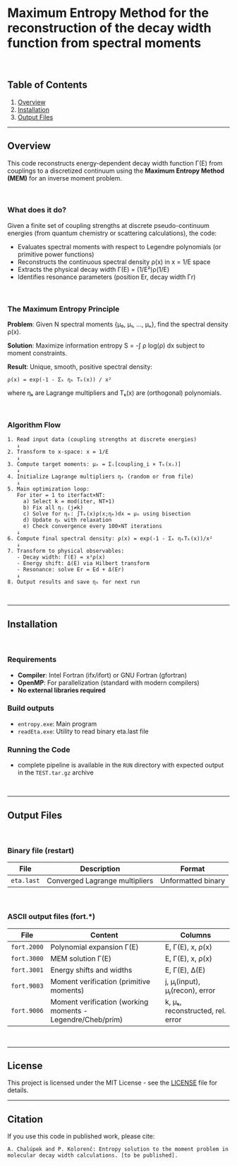 # Maximum Entropy Method for the reconstruction of the decay width function from spectral moments

&nbsp;

## Table of Contents
1. [Overview](#overview)
2. [Installation](#installation)
3. [Output Files](#output-files)


---

## Overview

This code reconstructs energy-dependent decay width function Γ(E) from couplings to a discretized continuum using the **Maximum Entropy Method (MEM)** for an inverse moment problem.

&nbsp;

### What does it do?

Given a finite set of coupling strengths at discrete pseudo-continuum energies (from quantum chemistry or scattering calculations), the code:
- Evaluates spectral moments with respect to Legendre polynomials (or primitive power functions)
- Reconstructs the continuous spectral density ρ(x) in x = 1/E space
- Extracts the physical decay width Γ(E) = (1/E²)ρ(1/E)
- Identifies resonance parameters (position Er, decay width Γr)

&nbsp;


### The Maximum Entropy Principle

**Problem**: Given N spectral moments {μ₀, μ₁, ..., μₙ}, find the spectral density ρ(x).

**Solution**: Maximize information entropy S = -∫ ρ log(ρ) dx subject to moment constraints.

**Result**: Unique, smooth, positive spectral density:
```
ρ(x) = exp(-1 - Σₖ ηₖ Tₖ(x)) / x²
```

where ηₖ are Lagrange multipliers and Tₖ(x) are (orthogonal) polynomials.

&nbsp;

### Algorithm Flow


```
1. Read input data (coupling strengths at discrete energies)
   ↓
2. Transform to x-space: x = 1/E
   ↓
3. Compute target moments: μₖ = Σᵢ[coupling_i × Tₖ(xᵢ)]
   ↓
4. Initialize Lagrange multipliers ηₖ (random or from file)
   ↓
5. Main optimization loop:
   For iter = 1 to iterfact×NT:
     a) Select k = mod(iter, NT+1)
     b) Fix all ηⱼ (j≠k)
     c) Solve for ηₖ: ∫Tₖ(x)ρ(x;ηₖ)dx = μₖ using bisection
     d) Update ηₖ with relaxation
     e) Check convergence every 100×NT iterations
   ↓
6. Compute final spectral density: ρ(x) = exp(-1 - Σₖ ηₖTₖ(x))/x²
   ↓
7. Transform to physical observables:
   - Decay width: Γ(E) = x²ρ(x)
   - Energy shift: Δ(E) via Hilbert transform
   - Resonance: solve Er = Ed + Δ(Er)
   ↓
8. Output results and save ηₖ for next run
```

&nbsp;


---

## Installation
&nbsp;

### Requirements

- **Compiler**: Intel Fortran (ifx/ifort) or GNU Fortran (gfortran)
- **OpenMP**: For parallelization (standard with modern compilers)
- **No external libraries required**


### Build outputs
- `entropy.exe`: Main program
- `readEta.exe`: Utility to read binary eta.last file


### Running the Code
- complete pipeline is available in the `RUN` directory with expected output in  the `TEST.tar.gz` archive

&nbsp;

---

## Output Files
&nbsp;

### Binary file (restart)
| File | Description | Format |
|------|-------------|--------|
| `eta.last` | Converged Lagrange multipliers | Unformatted binary |

&nbsp;

### ASCII output files (fort.*)
| File | Content | Columns |
|------|---------|---------|
| `fort.2000` | Polynomial expansion Γ(E) | E, Γ(E), x, ρ(x) |
| `fort.3000` | MEM solution Γ(E) | E, Γ(E), x, ρ(x) |
| `fort.3001` | Energy shifts and widths | E, Γ(E), Δ(E) |
| `fort.9003` | Moment verification (primitive moments) | j, μⱼ(input), μⱼ(recon), error |
| `fort.9006` | Moment verification (working moments - Legendre/Cheb/prim) | k, μₖ, reconstructed, rel. error |

&nbsp;

---


## License


This project is licensed under the MIT License - see the [LICENSE](LICENSE) file for details.

---

## Citation

If you use this code in published work, please cite:

```
A. Chalúpek and P. Kolorenč: Entropy solution to the moment problem in molecular decay width calculations. [to be published].
```

